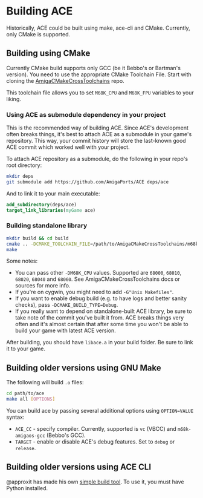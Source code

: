 # Building ACE

Historically, ACE could be built using make, ace-cli and CMake. Currently, only CMake is supported.

## Building using CMake

Currently CMake build supports only GCC (be it Bebbo's or Bartman's version). You need to use the appropriate
CMake Toolchain File. Start with cloning the
[AmigaCMakeCrossToolchains](https://github.com/AmigaPorts/AmigaCMakeCrossToolchains) repo.

This toolchain file allows you to set `M68K_CPU` and `M68K_FPU` variables to your liking.

### Using ACE as submodule dependency in your project

This is the recommended way of building ACE. Since ACE's development often breaks things, it's best to attach ACE as a submodule in your game's repository. This way, your commit history will store the last-known good ACE commit which worked well with your project.

To attach ACE repository as a submodule, do the following in your repo's root directory:

```sh
mkdir deps
git submodule add https://github.com/AmigaPorts/ACE deps/ace
```

And to link it to your main executable:

```cmake
add_subdirectory(deps/ace)
target_link_libraries(myGame ace)
```

### Building standalone library

``` sh
mkdir build && cd build
cmake .. -DCMAKE_TOOLCHAIN_FILE=/path/to/AmigaCMakeCrossToolchains/m68k.cmake -DM68K_TOOLCHAIN_PATH=/path/to/toolchain -DM68K_CPU=68000 -DM68K_FPU=soft
make
```

Some notes:

- You can pass other `-DM68K_CPU` values. Supported are `68000`, `68010`, `68020`, `68040` and `68060`. See AmigaCMakeCrossToolchains docs or sources for more info.
- If you're on cygwin, you might need to add `-G"Unix Makefiles"`.
- If you want to enable debug build (e.g. to have logs and better sanity checks), pass `-DCMAKE_BUILD_TYPE=Debug`.
- If you really want to depend on standalone-built ACE library, be sure to take note of the commit you've built it from.
  ACE breaks things very often and it's almost certain that after some time you won't be able to build your game with latest ACE version.

After building, you should have `libace.a` in your build folder.
Be sure to link it to your game.

## Building older versions using GNU Make

The following will build `.o` files:

``` sh
cd path/to/ace
make all [OPTIONS]
```

You can build ace by passing several additional options using `OPTION=VALUE`
syntax:

- `ACE_CC` - specify compiler. Currently, supported is `vc` (VBCC) and
  `m68k-amigaos-gcc` (Bebbo's GCC).
- `TARGET` - enable or disable ACE's debug features. Set to `debug` or `release`.

## Building older versions using ACE CLI

@approxit has made his own [simple build tool](https://github.com/approxit/ace-cli/).
To use it, you must have Python installed.
